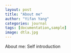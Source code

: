 ```yaml
---
layout: post
title: "About me"
author: "Yifan Yang"
categories: journal
tags: [documentation,sample]
image: dtla.jpg
---
```


About me: Self introduction
